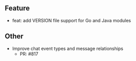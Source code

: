 ## Feature

- feat: add VERSION file support for Go and Java modules

## Other

- Improve chat event types and message relationships
   - PR: #817

